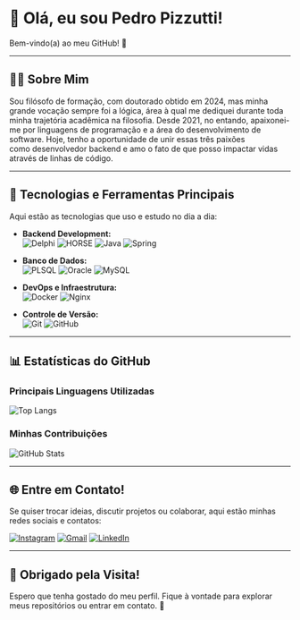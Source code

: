 # 👋 Olá, eu sou Pedro Pizzutti!  
Bem-vindo(a) ao meu GitHub! 🚀

---

## 🧑‍💻 Sobre Mim  
Sou filósofo de formação, com doutorado obtido em 2024, mas minha grande vocação sempre foi a lógica, área à qual me dediquei durante toda minha trajetória acadêmica na filosofia. Desde 2021, no entando, apaixonei-me por linguagens de programação e a área do desenvolvimento de software. Hoje, tenho a oportunidade de unir essas três paixões como desenvolvedor backend e amo o fato de que posso impactar vidas através de linhas de código.

---

## 🚀 Tecnologias e Ferramentas Principais  
Aqui estão as tecnologias que uso e estudo no dia a dia:

- **Backend Development:**  
  ![Delphi](https://img.shields.io/badge/-Delphi-EE1F35?style=for-the-badge&logo=Delphi) ![HORSE](https://img.shields.io/badge/-HORSE-FF4000?logo=delphi&style=for-the-badge) ![Java](https://img.shields.io/badge/java-%23ED8B00.svg?style=for-the-badge&logo=openjdk&logoColor=white) ![Spring](https://img.shields.io/badge/spring-%236DB33F.svg?style=for-the-badge&logo=spring&logoColor=white)  

- **Banco de Dados:**  
  ![PLSQL](https://img.shields.io/badge/-PLSQL-purple?style=for-the-badge&logo=oracle&logoColor=white) ![Oracle](https://img.shields.io/badge/-Oracle-F80000?style=for-the-badge&logo=oracle&logoColor=white) ![MySQL](https://img.shields.io/badge/mysql-%2300f.svg?style=for-the-badge&logo=mysql&logoColor=white)  

- **DevOps e Infraestrutura:**  
  ![Docker](https://img.shields.io/badge/Docker-2496ED?style=for-the-badge&logo=docker&logoColor=white) ![Nginx](https://img.shields.io/badge/Nginx-009639?style=for-the-badge&logo=nginx&logoColor=white)  

- **Controle de Versão:**  
  ![Git](https://img.shields.io/badge/Git-E34F26?style=for-the-badge&logo=git&logoColor=white) ![GitHub](https://img.shields.io/badge/GitHub-100000?style=for-the-badge&logo=github&logoColor=white)  

---

## 📊 Estatísticas do GitHub  
### Principais Linguagens Utilizadas  
![Top Langs](https://github-readme-stats-git-master-pedro-pizzuttis-projects.vercel.app/api/top-langs/?username=PedroPizzutti&layout=compact&langs_count=7&theme=midnight-purple)  

### Minhas Contribuições  
![GitHub Stats](https://github-readme-stats-git-master-pedro-pizzuttis-projects.vercel.app/api?username=PedroPizzutti&show_icons=true&theme=midnight-purple&include_all_commits=true)  

---

## 🌐 Entre em Contato!  
Se quiser trocar ideias, discutir projetos ou colaborar, aqui estão minhas redes sociais e contatos:  

[![Instagram](https://img.shields.io/badge/-Instagram-%23E4405F?style=for-the-badge&logo=instagram&logoColor=white)](https://www.instagram.com/p.pizzutti/) [![Gmail](https://img.shields.io/badge/-Gmail-%23333?style=for-the-badge&logo=gmail&logoColor=white)](mailto:pedropizzutti@gmail.com) [![LinkedIn](https://img.shields.io/badge/LinkedIn-0077B5?style=for-the-badge&logo=linkedin&logoColor=white)](https://www.linkedin.com/in/pedropizzutti/)  

---

## 🙌 Obrigado pela Visita!  
Espero que tenha gostado do meu perfil. Fique à vontade para explorar meus repositórios ou entrar em contato. 🚀  
